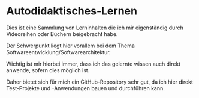 # Autodidaktisches-Lernen
Dies ist eine Sammlung von Lerninhalten die ich mir eigenständig durch Videoreihen oder Büchern beigebracht habe.  

Der Schwerpunkt liegt hier vorallem bei dem Thema Softwareentwicklung/Softwarearchitektur.  

Wichtig ist mir hierbei immer, dass ich das gelernte wissen auch direkt anwende, sofern dies möglich ist.  

Daher bietet sich für mich ein GitHub-Repository sehr gut, da ich hier direkt Test-Projekte und -Anwendungen bauen und durchführen kann.  
